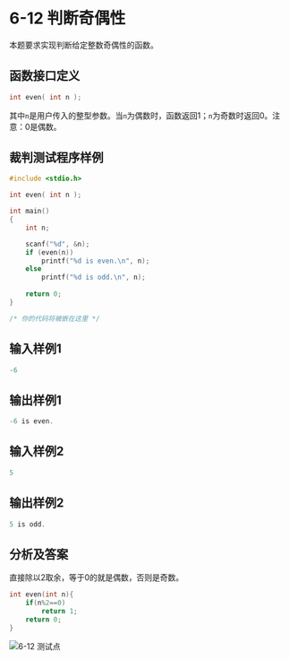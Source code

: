 # 6-12 判断奇偶性

本题要求实现判断给定整数奇偶性的函数。

## 函数接口定义

```c
int even( int n );
```

其中`n`是用户传入的整型参数。当`n`为偶数时，函数返回1；`n`为奇数时返回0。注意：0是偶数。

## 裁判测试程序样例

```c
#include <stdio.h>

int even( int n );

int main()
{    
    int n;

    scanf("%d", &n);
    if (even(n))
        printf("%d is even.\n", n);
    else
        printf("%d is odd.\n", n);
    
    return 0;
}

/* 你的代码将被嵌在这里 */
```

## 输入样例1

```c
-6
```

## 输出样例1

```c
-6 is even.
```

## 输入样例2

```c
5
```

## 输出样例2

```c
5 is odd.
```

## 分析及答案

直接除以2取余，等于0的就是偶数，否则是奇数。

```c
int even(int n){
    if(n%2==0)
        return 1;
    return 0;
}
```

![6-12 测试点](https://picb.waku.icu/picb/2024/05/11/202405111119146.png)